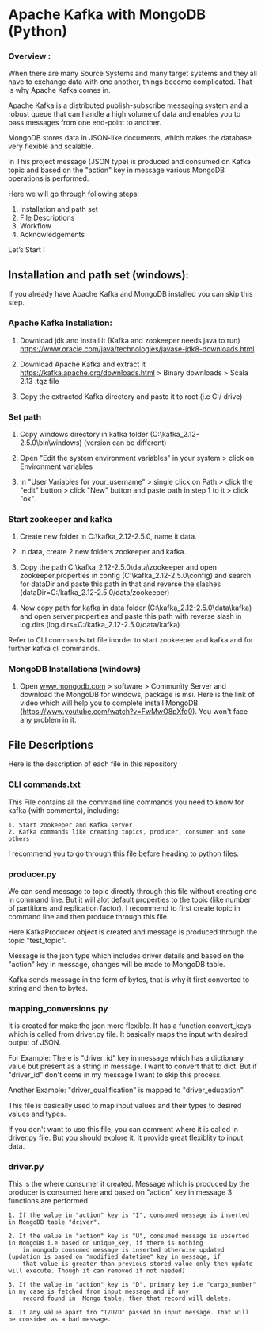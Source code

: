 # Apache Kafka with MongoDB (Python)

### Overview :

When there are many Source Systems and many target systems and they all have to exchange data with one another, things become complicated. That is why Apache Kafka comes in. 

Apache Kafka is a distributed publish-subscribe messaging system and a robust queue that can handle a high volume of data and enables you to pass messages from one end-point to another.

MongoDB stores data in JSON-like documents, which makes the database very flexible and scalable.

In This project message (JSON type) is produced and consumed on Kafka topic and based on the "action" key in message various MongoDB 
operations is performed. 

Here we will go through following steps:
1. Installation and path set 
2. File Descriptions
3. Workflow
4. Acknowledgements

Let’s Start !

## Installation and path set (windows):

If you already have Apache Kafka and MongoDB installed you can skip this step.

### Apache Kafka Installation:

1. Download jdk and install it (Kafka and zookeeper needs java to run) 
	https://www.oracle.com/java/technologies/javase-jdk8-downloads.html

2. Download Apache Kafka and extract it 
      https://kafka.apache.org/downloads.html > Binary downloads > Scala 2.13 .tgz file

3. Copy the extracted Kafka directory and paste it to root (i.e C:/ drive)

### Set path 

1. Copy windows directory in kafka folder (C:\kafka_2.12-2.5.0\bin\windows) (version can be different)

2. Open "Edit the system environment variables" in your system > click on Environment variables

3. In "User Variables for your_username" > single click on Path > click the "edit" button > click "New" button and paste 
	path in step 1 to it > click "ok".

### Start zookeeper and kafka

1. Create new folder in C:\kafka_2.12-2.5.0, name it data.

2. In data, create 2 new folders zookeeper and kafka.

3. Copy the path C:\kafka_2.12-2.5.0\data\zookeeper and open zookeeper.properties in config (C:\kafka_2.12-2.5.0\config) and search for 
	dataDir and paste this path in that and reverse the slashes (dataDir=C:/kafka_2.12-2.5.0/data/zookeeper)

4.  Now copy path for kafka in data folder (C:\kafka_2.12-2.5.0\data\kafka) and open server.properties and paste this path with reverse
	slash in log.dirs (log.dirs=C:/kafka_2.12-2.5.0/data/kafka)

Refer to CLI commands.txt file inorder to start zookeeper and kafka and for further kafka cli commands.

### MongoDB Installations (windows)
 
1. Open www.mongodb.com > software > Community Server and download the MongoDB for windows, package is msi. Here is the link of video
	which will help you to complete install MongoDB (https://www.youtube.com/watch?v=FwMwO8pXfq0). You won't face any problem in it.

## File Descriptions

Here is the description of each file in this repository

### CLI commands.txt

This File contains all the command line commands you need to know for kafka (with comments), including:

	1. Start zookeeper and Kafka server
	2. Kafka commands like creating topics, producer, consumer and some others

I recommend you to go through this file before heading to python files.

### producer.py

We can send message to topic directly through this file without creating one in command line. But it will alot default properties to the topic (like number of partitions and replication factor). I recommend to first create topic in command line and then produce through this 
file.

Here KafkaProducer object is created and message is produced through the topic "test_topic". 

Message is the json type which includes driver details and based on the "action" key in message, changes will be made to MongoDB table.

Kafka sends message in the form of bytes, that is why it first converted to string and then to bytes.

### mapping_conversions.py

It is created for make the json more flexible. It has a function convert_keys which is called from driver.py file. It basically maps the 
input with desired output of JSON.

For Example:
There is "driver_id" key in message which has a dictionary value but present as a string in message. I want to convert that to dict. But
if "driver_id" don't come in my message I want to skip this process. 

Another Example:
"driver_qualification" is mapped to "driver_education". 

This file is basically used to map input values and their types to desired values and types.

If you don't want to use this file, you can comment where it is called in driver.py file. But you should explore it. It provide great flexiblity to input data.

### driver.py

This is the where consumer it created. Message which is produced by the producer is consumed here and based on "action" key in message 3
functions are performed.

	1. If the value in "action" key is "I", consumed message is inserted in MongoDB table "driver".

	2. If the value in "action" key is "U", consumed message is upserted in MongoDB i.e based on unique_key, if there is nothing
		in mongodb consumed message is inserted otherwise updated (updation is based on "modified_datetime" key in message, if
		that value is greater than previous stored value only then update will execute. Though it can removed if not needed).

	3. If the value in "action" key is "D", primary key i.e "cargo_number" in my case is fetched from input message and if any
		record found in  Mongo table, then that record will delete.

	4. If any value apart fro "I/U/D" passed in input message. That will be consider as a bad message.
